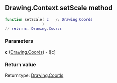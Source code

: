 ## Drawing.Context.setScale method


```lua
function setScale( c   // Drawing.Coords
                 )
// returns: Drawing.Coords
```


### Parameters

**c** ([Drawing.Coords](../../Drawing/Coords.md)) - ![c]

### Return value

Return type: [Drawing.Coords](../../Drawing/Coords.md)

